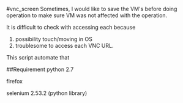 #vnc_screen
Sometimes, I would like to save the VM's before doing operation
to make sure VM was not affected with the operation.

It is difficult to check with accessing each 
because
1. possibility touch/moving in OS
2. troublesome to access each VNC URL.

This script automate that

##Requirement
python 2.7

firefox

selenium 2.53.2 (python library)
